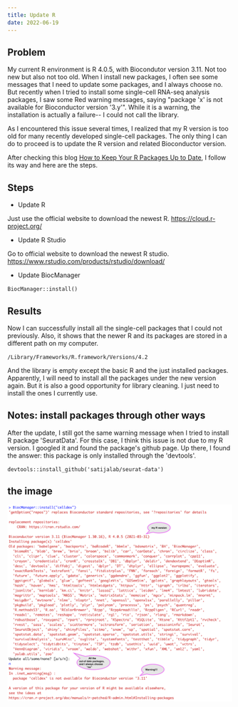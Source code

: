 ```yaml
---
title: Update R
date: 2022-06-19
---
```


## Problem
My current R environment is R 4.0.5, with Biocondutor version 3.11. Not too new but also not too old. 
When I install new packages, I often see some messages that I need to update some packages, and I always choose no. 
But recently when I tried to install some single-cell RNA-seq analysis packages, I saw some Red warning messages, 
saying "package 'x' is not available for Bioconductor version '3.y'". While it is a warning, the installation is actually a failure-- I could not call the library.

As I encountered this issue several times, I realized that my R version is too old for many recently developed single-cell packages.
The only thing I can do to proceed is to update the R version and related Bioconductor version.

After checking this blog [How to Keep Your R Packages Up to Date](https://rfortherestofus.com/2020/09/how-to-update-rstudio-r-packages/), I follow its way and here are the steps.

## Steps
- Update R

Just use the official website to download the newest R. https://cloud.r-project.org/
- Update R Studio

Go to official website to download the newest R studio. https://www.rstudio.com/products/rstudio/download/
- Update BiocManager
```
BiocManager::install()
```

## Results
Now I can successfully install all the single-cell packages that I could not previously.
Also, it shows that the newer R and its packages are stored in a different path on my computer. 
```
/Library/Frameworks/R.framework/Versions/4.2
```
And the library is empty except the basic R and the just installed packages. 
Apparently, I will need to install all the packages under the new version again.
But it is also a good opportunity for library cleaning. I just need to install the ones I currently use.

## Notes: install packages through other ways
After the update, I still got the same warning message when I tried to install R package 'SeuratData'. For this case, I think this issue is not due to my R version. I googled it and found the package's github page. Up there, I found the answer: this package is only installed through the 'devtools'.
```
devtools::install_github('satijalab/seurat-data')
```

## the image
![](../figures/R_install_package_warning.png)
